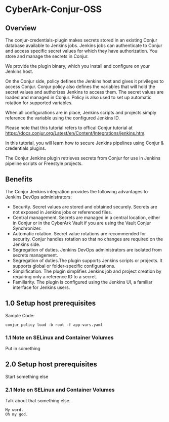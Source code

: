 # CyberArk-Conjur-OSS

## Overview
The conjur-credentials-plugin makes secrets stored in an existing Conjur database available to Jenkins jobs. Jenkins jobs can authenticate to Conjur and access specific secret values for which they have authorization. You store and manage the secrets in Conjur.

We provide the plugin binary, which you install and configure on your Jenkins host.

On the Conjur side, policy defines the Jenkins host and gives it privileges to access Conjur. Conjur policy also defines the variables that will hold the secret values and authorizes Jenkins to access them. The secret values are loaded and managed in Conjur. Policy is also used to set up automatic rotation for supported variables.

When all configurations are in place, Jenkins scripts and projects simply reference the variable using the configured Jenkins ID.

Please note that this tutorial refers to offical Conjur tutorial at https://docs.conjur.org/Latest/en/Content/Integrations/jenkins.htm.

In this tutorial, you will learn how to secure Jenkins pipelines using Conjur & credentials plugins.

The Conjur Jenkins plugin retrieves secrets from Conjur for use in Jenkins pipeline scripts or Freestyle projects.

## Benefits
The Conjur Jenkins integration provides the following advantages to Jenkins DevOps administrators:
- Security. Secret values are stored and obtained securely. Secrets are not exposed in Jenkins jobs or referenced files.
- Central management. Secrets are managed in a central location, either in Conjur or in the CyberArk Vault if you are using the Vault Conjur Synchronizer.
- Automatic rotation. Secret value rotations are recommended for security. Conjur handles rotation so that no changes are required on the Jenkins side.
- Segregation of duties. Jenkins DevOps administrators are isolated from secrets management.
- Segregation of duties.The plugin supports Jenkins scripts or projects. It supports global or folder-specific configurations.
- Simplification. The plugin simplifies Jenkins job and project creation by requiring only a reference ID to a secret.
- Familiarity. The plugin is configured using the Jenkins UI, a familiar interface for Jenkins users.

## 1.0 Setup host prerequisites
Sample Code:
```console
conjur policy load -b root -f app-vars.yaml
```

### 1.1 Note on SELinux and Container Volumes
Put in something

## 2.0 Setup host prerequisites
Start something else

### 2.1 Note on SELinux and Container Volumes
Talk about that something else. 
```console
My word.
Oh my god.
```

